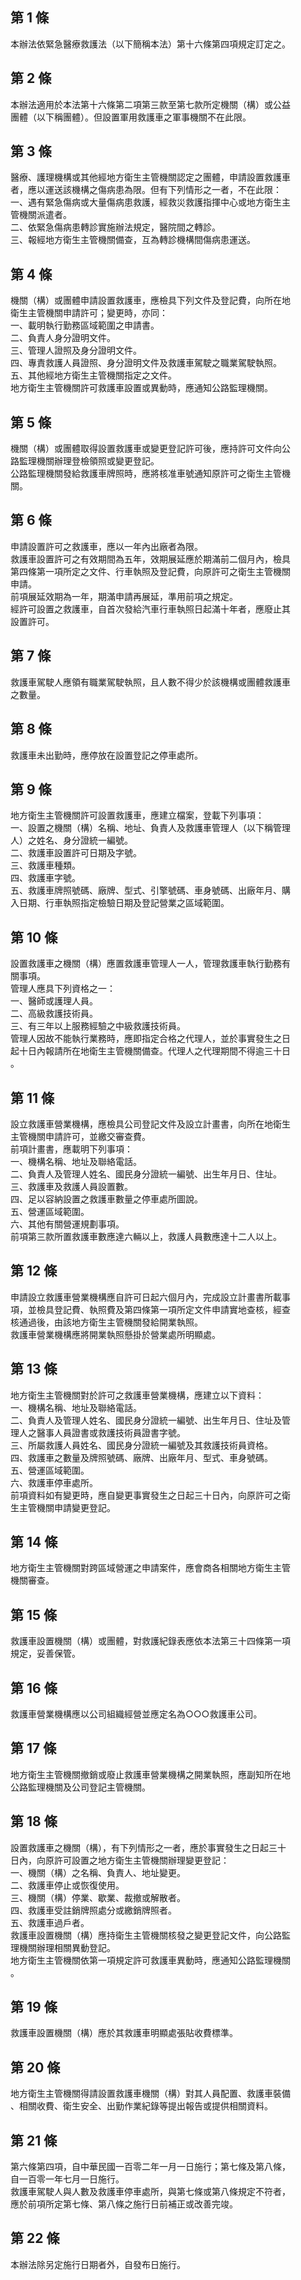 第 1 條
-------
本辦法依緊急醫療救護法（以下簡稱本法）第十六條第四項規定訂定之。

第 2 條
-------
本辦法適用於本法第十六條第二項第三款至第七款所定機關（構）或公益  
團體（以下稱團體）。但設置軍用救護車之軍事機關不在此限。

第 3 條
-------
醫療、護理機構或其他經地方衛生主管機關認定之團體，申請設置救護車  
者，應以運送該機構之傷病患為限。但有下列情形之一者，不在此限：  
一、遇有緊急傷病或大量傷病患救護，經救災救護指揮中心或地方衛生主  
    管機關派遣者。  
二、依緊急傷病患轉診實施辦法規定，醫院間之轉診。  
三、報經地方衛生主管機關備查，互為轉診機構間傷病患運送。

第 4 條
-------
機關（構）或團體申請設置救護車，應檢具下列文件及登記費，向所在地  
衛生主管機關申請許可；變更時，亦同：  
一、載明執行勤務區域範圍之申請書。  
二、負責人身分證明文件。  
三、管理人證照及身分證明文件。  
四、專責救護人員證照、身分證明文件及救護車駕駛之職業駕駛執照。  
五、其他經地方衛生主管機關指定之文件。  
地方衛生主管機關許可救護車設置或異動時，應通知公路監理機關。

第 5 條
-------
機關（構）或團體取得設置救護車或變更登記許可後，應持許可文件向公  
路監理機關辦理登檢領照或變更登記。  
公路監理機關發給救護車牌照時，應將核准車號通知原許可之衛生主管機  
關。

第 6 條
-------
申請設置許可之救護車，應以一年內出廠者為限。  
救護車設置許可之有效期間為五年，效期展延應於期滿前二個月內，檢具  
第四條第一項所定之文件、行車執照及登記費，向原許可之衛生主管機關  
申請。  
前項展延效期為一年，期滿申請再展延，準用前項之規定。  
經許可設置之救護車，自首次發給汽車行車執照日起滿十年者，應廢止其  
設置許可。

第 7 條
-------
救護車駕駛人應領有職業駕駛執照，且人數不得少於該機構或團體救護車  
之數量。

第 8 條
-------
救護車未出勤時，應停放在設置登記之停車處所。

第 9 條
-------
地方衛生主管機關許可設置救護車，應建立檔案，登載下列事項：  
一、設置之機關（構）名稱、地址、負責人及救護車管理人（以下稱管理  
    人）之姓名、身分證統一編號。  
二、救護車設置許可日期及字號。  
三、救護車種類。  
四、救護車字號。  
五、救護車牌照號碼、廠牌、型式、引擎號碼、車身號碼、出廠年月、購  
    入日期、行車執照指定檢驗日期及登記營業之區域範圍。

第 10 條
--------
設置救護車之機關（構）應置救護車管理人一人，管理救護車執行勤務有  
關事項。  
管理人應具下列資格之一：  
一、醫師或護理人員。  
二、高級救護技術員。  
三、有三年以上服務經驗之中級救護技術員。  
管理人因故不能執行業務時，應即指定合格之代理人，並於事實發生之日  
起十日內報請所在地衛生主管機關備查。代理人之代理期間不得逾三十日  
。

第 11 條
--------
設立救護車營業機構，應檢具公司登記文件及設立計畫書，向所在地衛生  
主管機關申請許可，並繳交審查費。  
前項計畫書，應載明下列事項：  
一、機構名稱、地址及聯絡電話。  
二、負責人及管理人姓名、國民身分證統一編號、出生年月日、住址。  
三、救護車及救護人員設置數。  
四、足以容納設置之救護車數量之停車處所圖說。  
五、營運區域範圍。  
六、其他有關營運規劃事項。  
前項第三款所置救護車數應達六輛以上，救護人員數應達十二人以上。

第 12 條
--------
申請設立救護車營業機構應自許可日起六個月內，完成設立計畫書所載事  
項，並檢具登記費、執照費及第四條第一項所定文件申請實地查核，經查  
核通過後，由該地方衛生主管機關發給開業執照。  
救護車營業機構應將開業執照懸掛於營業處所明顯處。

第 13 條
--------
地方衛生主管機關對於許可之救護車營業機構，應建立以下資料：  
一、機構名稱、地址及聯絡電話。  
二、負責人及管理人姓名、國民身分證統一編號、出生年月日、住址及管  
    理人之醫事人員證書或救護技術員證書字號。  
三、所屬救護人員姓名、國民身分證統一編號及其救護技術員資格。  
四、救護車之數量及牌照號碼、廠牌、出廠年月、型式、車身號碼。  
五、營運區域範圍。  
六、救護車停車處所。  
前項資料如有變更時，應自變更事實發生之日起三十日內，向原許可之衛  
生主管機關申請變更登記。

第 14 條
--------
地方衛生主管機關對跨區域營運之申請案件，應會商各相關地方衛生主管  
機關審查。

第 15 條
--------
救護車設置機關（構）或團體，對救護紀錄表應依本法第三十四條第一項  
規定，妥善保管。

第 16 條
--------
救護車營業機構應以公司組織經營並應定名為○○○救護車公司。

第 17 條
--------
地方衛生主管機關撤銷或廢止救護車營業機構之開業執照，應副知所在地  
公路監理機關及公司登記主管機關。

第 18 條
--------
設置救護車之機關（構），有下列情形之一者，應於事實發生之日起三十  
日內，向原許可設置之地方衛生主管機關辦理變更登記：  
一、機關（構）之名稱、負責人、地址變更。  
二、救護車停止或恢復使用。  
三、機關（構）停業、歇業、裁撤或解散者。  
四、救護車受註銷牌照處分或繳銷牌照者。  
五、救護車過戶者。  
救護車設置機關（構）應持衛生主管機關核發之變更登記文件，向公路監  
理機關辦理相關異動登記。  
地方衛生主管機關依第一項規定許可救護車異動時，應通知公路監理機關  
。

第 19 條
--------
救護車設置機關（構）應於其救護車明顯處張貼收費標準。

第 20 條
--------
地方衛生主管機關得請設置救護車機關（構）對其人員配置、救護車裝備  
、相關收費、衛生安全、出勤作業紀錄等提出報告或提供相關資料。

第 21 條
--------
第六條第四項，自中華民國一百零二年一月一日施行；第七條及第八條，  
自一百零一年七月一日施行。  
救護車駕駛人與人數及救護車停車處所，與第七條或第八條規定不符者，  
應於前項所定第七條、第八條之施行日前補正或改善完竣。

第 22 條
--------
本辦法除另定施行日期者外，自發布日施行。

